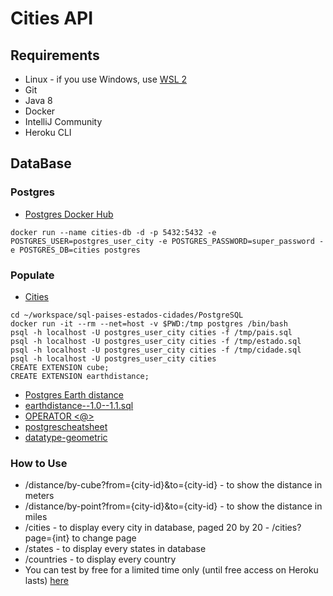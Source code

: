 # Cities API

## Requirements

* Linux - if you use Windows, use [WSL 2](https://docs.microsoft.com/en-us/windows/wsl/install)
* Git
* Java 8
* Docker
* IntelliJ Community
* Heroku CLI

## DataBase

### Postgres

* [Postgres Docker Hub](https://hub.docker.com/_/postgres)

```shell script
docker run --name cities-db -d -p 5432:5432 -e POSTGRES_USER=postgres_user_city -e POSTGRES_PASSWORD=super_password -e POSTGRES_DB=cities postgres
```

### Populate

* [Cities](https://github.com/chinnonsantos/sql-paises-estados-cidades/tree/master/PostgreSQL)

```shell script
cd ~/workspace/sql-paises-estados-cidades/PostgreSQL
docker run -it --rm --net=host -v $PWD:/tmp postgres /bin/bash
psql -h localhost -U postgres_user_city cities -f /tmp/pais.sql
psql -h localhost -U postgres_user_city cities -f /tmp/estado.sql
psql -h localhost -U postgres_user_city cities -f /tmp/cidade.sql
psql -h localhost -U postgres_user_city cities
CREATE EXTENSION cube; 
CREATE EXTENSION earthdistance;
```

* [Postgres Earth distance](https://www.postgresql.org/docs/current/earthdistance.html)
* [earthdistance--1.0--1.1.sql](https://github.com/postgres/postgres/blob/master/contrib/earthdistance/earthdistance--1.0--1.1.sql)
* [OPERATOR <@>](https://github.com/postgres/postgres/blob/master/contrib/earthdistance/earthdistance--1.1.sql)
* [postgrescheatsheet](https://postgrescheatsheet.com/#/tables)
* [datatype-geometric](https://www.postgresql.org/docs/current/datatype-geometric.html)


### How to Use

* /distance/by-cube?from={city-id}&to={city-id} - to show the distance in meters 
* /distance/by-point?from={city-id}&to={city-id} - to show the distance in miles 
* /cities - to display every city in database, paged 20 by 20 - /cities?page={int} to change page
* /states - to display every states in database
* /countries - to display every country
* You can test by free for a limited time only (until free access on Heroku lasts) [here](https://ancient-island-19690.herokuapp.com/cities)
